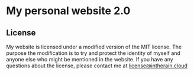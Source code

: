 # My personal website 2.0

## License

My website is licensed under a modified version of the MIT license. The purpose
the modification is to try and protect the identity of myself and anyone else
who might be mentioned in the website. If you have any questions about the
license, please contact me at [license@intherain.cloud](mailto:license@intherain.cloud)